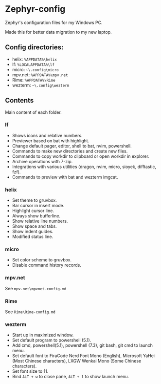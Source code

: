 # Zephyr-config

Zephyr's configuration files for my Windows PC.

Made this for better data migration to my new laptop.

## Config directories:

- helix: `%APPDATA%\helix`
- lf: `%LOCALAPPDATA%\lf`
- micro: `~\.config\micro`
- mpv.net: `%APPDATA%\mpv.net`
- Rime: `%APPDATA%\Rime`
- wezterm: `~\.config\wezterm`

## Contents

Main content of each folder.

### lf

- Shows icons and relative numbers.
- Previewer based on bat with highlight.
- Change default pager, editor, shell to bat, nvim, powershell.
- Commands to make new directories and create new files.
- Commands to copy workdir to clipboard or open workdir in explorer.
- Archive operations with 7-zip.
- Integrations with various utilities (dragon, nvim, micro, sioyek, difftastic, fzf).
- Commands to preview with bat and wezterm imgcat.

### helix

- Set theme to gruvbox.
- Bar cursor in insert mode.
- Highlight cursor line.
- Always show bufferline.
- Show relative line numbers.
- Show space and tabs.
- Show indent guides.
- Modified status line.

### micro

- Set color scheme to gruvbox.
- Disable command history records.

### mpv.net

See `mpv.net\mpvnet-config.md`

### Rime

See `Rime\Rime-config.md`

### wezterm

- Start up in maximized window.
- Set default program to powershell (5.1).
- Add cmd, powershell(5.1), powershell (7.3), git bash, git cmd to launch menu.
- Set default font to FiraCode Nerd Font Mono (English), Microsoft YaHei (Most Chinese characters), LXGW Wenkai Mono (Some Chinese characters).
- Set font size to 11.
- Bind `ALT + w` to close pane, `ALT + l` to show launch menu.

